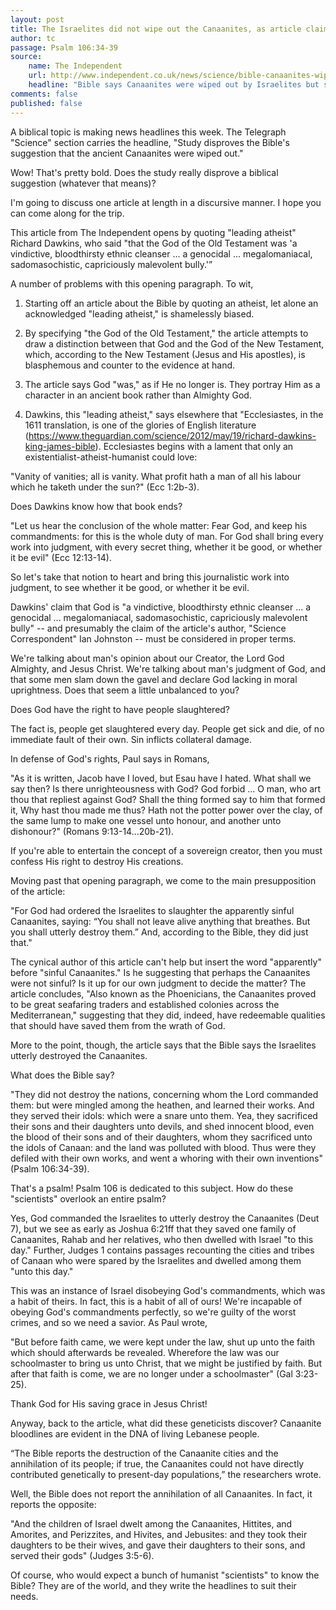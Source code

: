 ```yaml
---
layout: post
title: The Israelites did not wipe out the Canaanites, as article claims the Bible says
author: tc
passage: Psalm 106:34-39
source:
    name: The Independent
    url: http://www.independent.co.uk/news/science/bible-canaanites-wiped-out-old-testament-israelites-lebanon-descendants-discovered-science-dna-a7862936.html
    headline: "Bible says Canaanites were wiped out by Israelites but scientists just found their descendants living in Lebanon"
comments: false
published: false
---
```


A biblical topic is making news headlines this week. The Telegraph "Science" section carries the headline, "Study disproves the Bible's suggestion that the ancient Canaanites were wiped out."

Wow! That's pretty bold. Does the study really disprove a biblical suggestion (whatever that means)?

I'm going to discuss one article at length in a discursive manner. I hope you can come along for the trip.

This article from The Independent opens by quoting "leading atheist" Richard Dawkins, who said "that the God of the Old Testament was 'a vindictive, bloodthirsty ethnic cleanser ... a genocidal ... megalomaniacal, sadomasochistic, capriciously malevolent bully.'”

A number of problems with this opening paragraph. To wit,

1. Starting off an article about the Bible by quoting an atheist, let alone an acknowledged "leading atheist," is shamelessly biased.

2. By specifying "the God of the Old Testament," the article attempts to draw a distinction between that God and the God of the New Testament, which, according to the New Testament (Jesus and His apostles), is blasphemous and counter to the evidence at hand.

3. The article says God "was," as if He no longer is. They portray Him as a character in an ancient book rather than Almighty God.

4. Dawkins, this "leading atheist," says elsewhere that "Ecclesiastes, in the 1611 translation, is one of the glories of English literature (https://www.theguardian.com/science/2012/may/19/richard-dawkins-king-james-bible). Ecclesiastes begins with a lament that only an existentialist-atheist-humanist could love:

"Vanity of vanities; all is vanity. What profit hath a man of all his labour which he taketh under the sun?" (Ecc 1:2b-3).

Does Dawkins know how that book ends?

"Let us hear the conclusion of the whole matter: Fear God, and keep his commandments: for this is the whole duty of man. For God shall bring every work into judgment, with every secret thing, whether it be good, or whether it be evil" (Ecc 12:13-14).

So let's take that notion to heart and bring this journalistic work into judgment, to see whether it be good, or whether it be evil.

Dawkins' claim that God is "a vindictive, bloodthirsty ethnic cleanser ... a genocidal ... megalomaniacal, sadomasochistic, capriciously malevolent bully" -- and presumably the claim of the article's author, "Science Correspondent" Ian Johnston -- must be considered in proper terms.

We're talking about man's opinion about our Creator, the Lord God Almighty, and Jesus Christ. We're talking about man's judgment of God, and that some men slam down the gavel and declare God lacking in moral uprightness. Does that seem a little unbalanced to you?

Does God have the right to have people slaughtered?

The fact is, people get slaughtered every day. People get sick and die, of no immediate fault of their own. Sin inflicts collateral damage.

In defense of God's rights, Paul says in Romans,

"As it is written, Jacob have I loved, but Esau have I hated. What shall we say then? Is there unrighteousness with God? God forbid ... O man, who art thou that repliest against God? Shall the thing formed say to him that formed it, Why hast thou made me thus? Hath not the potter power over the clay, of the same lump to make one vessel unto honour, and another unto dishonour?" (Romans 9:13-14...20b-21).

If you're able to entertain the concept of a sovereign creator, then you must confess His right to destroy His creations.

Moving past that opening paragraph, we come to the main presupposition of the article:

"For God had ordered the Israelites to slaughter the apparently sinful Canaanites, saying: “You shall not leave alive anything that breathes. But you shall utterly destroy them.” And, according to the Bible, they did just that."

The cynical author of this article can't help but insert the word "apparently" before "sinful Canaanites." Is he suggesting that perhaps the Canaanites were not sinful? Is it up for our own judgment to decide the matter? The article concludes, "Also known as the Phoenicians, the Canaanites proved to be great seafaring traders and established colonies across the Mediterranean," suggesting that they did, indeed, have redeemable qualities that should have saved them from the wrath of God.

More to the point, though, the article says that the Bible says the Israelites utterly destroyed the Canaanites.

What does the Bible say?

"They did not destroy the nations, concerning whom the Lord commanded them: but were mingled among the heathen, and learned their works. And they served their idols: which were a snare unto them. Yea, they sacrificed their sons and their daughters unto devils, and shed innocent blood, even the blood of their sons and of their daughters, whom they sacrificed unto the idols of Canaan: and the land was polluted with blood. Thus were they defiled with their own works, and went a whoring with their own inventions" (Psalm 106:34-39).

That's a psalm! Psalm 106 is dedicated to this subject. How do these "scientists" overlook an entire psalm?

Yes, God commanded the Israelites to utterly destroy the Canaanites (Deut 7), but we see as early as Joshua 6:21ff that they saved one family of Canaanites, Rahab and her relatives, who then dwelled with Israel "to this day." Further, Judges 1 contains passages recounting the cities and tribes of Canaan who were spared by the Israelites and dwelled among them "unto this day."

This was an instance of Israel disobeying God's commandments, which was a habit of theirs. In fact, this is a habit of all of ours! We're incapable of obeying God's commandments perfectly, so we're guilty of the worst crimes, and so we need a savior. As Paul wrote,

"But before faith came, we were kept under the law, shut up unto the faith which should afterwards be revealed. Wherefore the law was our schoolmaster to bring us unto Christ, that we might be justified by faith. But after that faith is come, we are no longer under a schoolmaster" (Gal 3:23-25).

Thank God for His saving grace in Jesus Christ!

Anyway, back to the article, what did these geneticists discover? Canaanite bloodlines are evident in the DNA of living Lebanese people.

“The Bible reports the destruction of the Canaanite cities and the annihilation of its people; if true, the Canaanites could not have directly contributed genetically to present-day populations,” the researchers wrote.

Well, the Bible does not report the annihilation of all Canaanites. In fact, it reports the opposite:

"And the children of Israel dwelt among the Canaanites, Hittites, and Amorites, and Perizzites, and Hivites, and Jebusites: and they took their daughters to be their wives, and gave their daughters to their sons, and served their gods" (Judges 3:5-6).

Of course, who would expect a bunch of humanist "scientists" to know the Bible? They are of the world, and they write the headlines to suit their needs.
